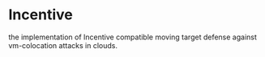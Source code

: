 # Incentive
the implementation of Incentive compatible moving target defense against vm-colocation attacks in clouds.
